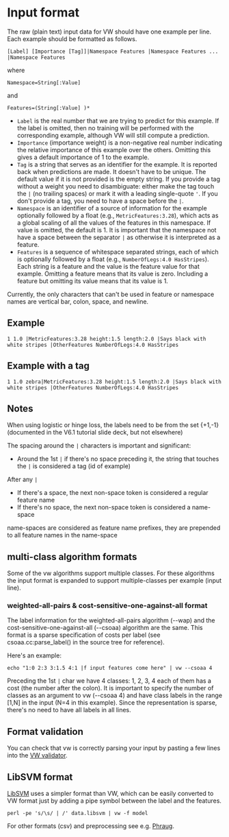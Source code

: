 # Input format

The raw (plain text) input data for VW should have one example per line.  Each example should be formatted as follows. 

    [Label] [Importance [Tag]]|Namespace Features |Namespace Features ... |Namespace Features

where

    Namespace=String[:Value]

and

    Features=(String[:Value] )*

* `Label` is the real number that we are trying to predict for this example.  If the label is omitted, then no training will be performed with the corresponding example, although VW will still compute a prediction.
* `Importance` (importance weight) is a non-negative real number indicating the relative importance of this example over the others.  Omitting this gives a default importance of 1 to the example.
* `Tag` is a string that serves as an identifier for the example.  It is reported back when predictions are made.  It doesn't have to be unique.  The default value if it is not provided is the empty string. If you provide a tag without a weight you need to disambiguate: either make the tag touch the `|` (no trailing spaces) or mark it with a leading single-quote `'`. If you don't provide a tag, you need to have  a space before the `|`.
* `Namespace` is an identifier of a source of information for the example optionally followed by a float (e.g., `MetricFeatures:3.28`), which acts as a global scaling of all the values of the features in this namespace.  If value is omitted, the default is 1.  It is important that the namespace not have a space between the separator `|` as otherwise it is interpreted as a feature.
* `Features` is a sequence of whitespace separated strings, each of which is optionally followed by a float (e.g., `NumberOfLegs:4.0 HasStripes`).  Each string is a feature and the value is the feature value for that example. Omitting a feature means that its value is zero.  Including a feature but omitting its value means that its value is 1.

Currently, the only characters that can't be used in feature or namespace names are vertical bar, colon, space, and newline.

## Example

    1 1.0 |MetricFeatures:3.28 height:1.5 length:2.0 |Says black with white stripes |OtherFeatures NumberOfLegs:4.0 HasStripes

## Example with a tag

    1 1.0 zebra|MetricFeatures:3.28 height:1.5 length:2.0 |Says black with white stripes |OtherFeatures NumberOfLegs:4.0 HasStripes


## Notes
When using logistic or hinge loss, the labels need to be from the set {+1,-1}  (documented in the V6.1 tutorial slide deck, but not elsewhere)

The spacing around the `|` characters is important and significant:
* Around the 1st `|` if there's no space preceding it, the string that touches the `|` is considered a tag (id of example)

After any `|`
* If there's a space, the next non-space token is considered a regular feature name
* If there's no space, the next non-space token is considered a name-space

name-spaces are considered as feature name prefixes, they are prepended to all feature names in the name-space

## multi-class algorithm formats

Some of the vw algorithms support multiple classes.  For these algorithms the input format is expanded to support multiple-classes per example (input line).

### weighted-all-pairs & cost-sensitive-one-against-all format

The label information for the weighted-all-pairs algorithm (--wap) and the cost-sensitive-one-against-all (--csoaa) algorithm are the same.  This format is a sparse specification of costs per label (see csoaa.cc:parse_label() in the source tree for reference).

Here's an example:

    echo "1:0 2:3 3:1.5 4:1 |f input features come here" | vw --csoaa 4

Preceding the 1st `|` char we have 4 classes: 1, 2, 3, 4  each of them has a cost (the number after the colon).  It is important to specify the number of classes as an argument to vw (--csoaa 4) and have class labels in the range [1,N] in the input (N=4 in this example).  Since the representation is sparse, there's no need to have all labels in all lines.

## Format validation

You can check that vw is correctly parsing your input by pasting a few lines into the [VW validator](http://hunch.net/~vw/validate.html).

## LibSVM format
[LibSVM](www.csie.ntu.edu.tw/~cjlin/libsvm/) uses a simpler format than VW, which can be easily converted to VW format just by adding a pipe symbol between the label and the features.

    perl -pe 's/\s/ | /' data.libsvm | vw -f model

For other formats (csv) and preprocessing see e.g. [Phraug](https://github.com/zygmuntz/phraug2).
